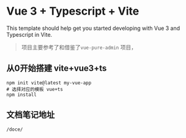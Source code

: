 # Vue 3 + Typescript + Vite

This template should help get you started developing with Vue 3 and Typescript in Vite.

> 项目主要参考了和借鉴了`vue-pure-admin` 项目， 


## 从0开始搭建 vite+vue3+ts

```shell
npm init vite@latest my-vue-app
# 选择对应的模板 vue+ts
npm install
```

## 文档笔记地址

```shell
/doce/
```
